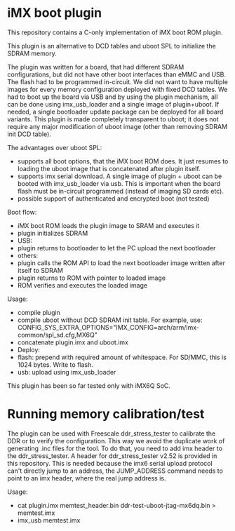 # iMX boot plugin #
This repository contains a C-only implementation of iMX boot ROM plugin.

This plugin is an alternative to DCD tables and uboot SPL to initialize the SDRAM memory.

The plugin was written for a board, that had different SDRAM configurations, but did not have other boot interfaces than eMMC and USB. The flash had to be programmed in-circuit. We did not want to have multiple images for every memory configuration deployed with fixed DCD tables. We had to boot up the board via USB and by using the plugin mechanism, all can be done using imx_usb_loader and a single image of plugin+uboot. If needed, a single bootloader update package can be deployed for all board variants.
This plugin is made completely transparent to uboot; it does not require any major modification of uboot image (other than removing SDRAM init DCD table).

The advantages over uboot SPL:
* supports all boot options, that the iMX boot ROM does. It just resumes to loading the uboot image that is concatenated after plugin itself.
* supports imx serial download. A single image of plugin + uboot can be booted with imx_usb_loader via usb. This is important when the board flash must be in-circuit programmed (instead of imaging SD cards etc). 
* possible support of authenticated and encrypted boot (not tested)

Boot flow:
* iMX boot ROM loads the plugin image to SRAM and executes it
* plugin initializes SDRAM
* USB:
 * plugin returns to bootloader to let the PC upload the next bootloader
* others:
 * plugin calls the ROM API to load the next bootloader image written after itself to SDRAM
 * plugin returns to ROM with pointer to loaded image
 * ROM verifies and executes the loaded image
  
Usage: 
* compile plugin
* compile uboot without DCD SDRAM init table. For example, use: CONFIG_SYS_EXTRA_OPTIONS="IMX_CONFIG=arch/arm/imx-common/spl_sd.cfg,MX6Q"
* concatenate plugin.imx and uboot.imx
* Deploy:
 * flash: prepend with required amount of whitespace. For SD/MMC, this is 1024 bytes. Write to flash.
 * usb: upload using imx_usb_loader

This plugin has been so far tested only with iMX6Q SoC.

# Running memory calibration/test #
The plugin can be used with Freescale ddr_stress_tester to calibrate the DDR or to verify the configuration. This way we avoid the duplicate work of generating .inc files for the tool. To do that, you need to add imx header to the ddr_stress_tester. A header for ddr_stress_tester v2.52 is provided in this repository.
This is needed because the imx6 serial upload protocol can't directly jump to an address, the JUMP_ADDRESS command needs to point to an imx header, where the real jump address is.

Usage:
 * cat plugin.imx memtest_header.bin ddr-test-uboot-jtag-mx6dq.bin > memtest.imx
 * imx_usb memtest.imx
